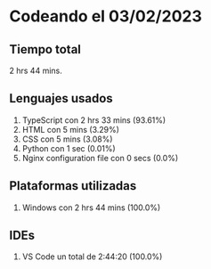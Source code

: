 # Codeando el 03/02/2023

## Tiempo total
2 hrs 44 mins.

## Lenguajes usados
1. TypeScript con 2 hrs 33 mins (93.61%)
1. HTML con 5 mins (3.29%)
1. CSS con 5 mins (3.08%)
1. Python con 1 sec (0.01%)
1. Nginx configuration file con 0 secs (0.0%)

## Plataformas utilizadas
1. Windows con 2 hrs 44 mins (100.0%)

## IDEs
1. VS Code un total de 2:44:20 (100.0%)
